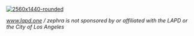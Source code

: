 [![2560x1440-rounded](https://user-images.githubusercontent.com/53608074/194148764-557654d6-a97c-4f67-bc09-2b8be164d9aa.png)](https://www.lapd.one)

*www.lapd.one / zephra is not sponsored by or affiliated with the LAPD or the City of Los Angeles*
